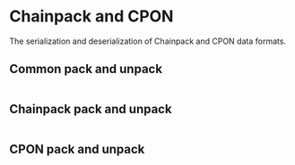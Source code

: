 # Chainpack and CPON

The serialization and deserialization of Chainpack and CPON data formats.

## Common pack and unpack

```{autodoxygenfile} cpcp.h
```

## Chainpack pack and unpack

```{autodoxygenfile} chainpack.h
```

## CPON pack and unpack

```{autodoxygenfile} cpon.h
```

